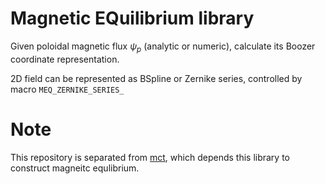 # **M**agnetic **EQ**uilibrium library

Given poloidal magnetic flux $\psi_{p}$ (analytic or numeric), calculate its Boozer coordinate representation.

2D field can be represented as BSpline or Zernike series, controlled by macro `MEQ_ZERNIKE_SERIES_`

# Note

This repository is separated from [mct](https://github.com/12ff54e/mct), which depends this library to construct magneitc equlibrium.
